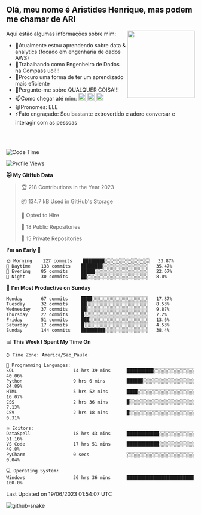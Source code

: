## Olá, meu nome é Aristides Henrique, mas podem me chamar de ARI

<div >
Aqui estão algumas informações sobre mim:<img align="right" height="180em" src="https://user-images.githubusercontent.com/97318481/177042589-45d62122-82a9-4a32-b3a7-87b322825b2f.png">
</div>

- 🌱Atualmente estou aprendendo sobre data & analytics (focado em engenharia de dados AWS)
- 👯Trabalhando como Engenheiro de Dados na Compass uol!!!
- 🤔Procuro uma forma de ter um aprendizado mais eficiente
- 💬Pergunte-me sobre QUALQUER COISA!!!
- 📫Como chegar até mim:
  <a href="https://www.instagram.com/aryhenry/" target="_blank">
  <img src="https://img.shields.io/badge/-Instagram-%23E4405F?style=for-the-badge&logo=instagram&logoColor=black" height="20px">
  </a>
  <a href="https://www.linkedin.com/in/aristides-henrique/" target="_blank">
  <img src="https://img.shields.io/badge/-LinkedIn-%230077B5?style=for-the-badge&logo=linkedin&logoColor=black" height="20px">
  </a> 
  <a href="mailto:arihenriqueuna@gmail.com">
  <img src="https://img.shields.io/badge/-Gmail-%23333?style=for-the-badge&logo=gmail&logoColor=white" height="20px">
  </a>
- 😄Pronomes: ELE
- ⚡Fato engraçado: Sou bastante extrovertido e adoro conversar e interagir com as pessoas
<br/>
<br/>


<!--START_SECTION:waka-->
![Code Time](http://img.shields.io/badge/Code%20Time-831%20hrs%2035%20mins-blue)

![Profile Views](http://img.shields.io/badge/Profile%20Views-6-blue)

**🐱 My GitHub Data** 

> 🏆 218 Contributions in the Year 2023
 > 
> 📦 134.7 kB Used in GitHub's Storage 
 > 
> 💼 Opted to Hire
 > 
> 📜 18 Public Repositories 
 > 
> 🔑 15 Private Repositories  
 > 
**I'm an Early 🐤** 

```text
🌞 Morning    127 commits    ████████░░░░░░░░░░░░░░░░░   33.87% 
🌇 Daytime    133 commits    ████████░░░░░░░░░░░░░░░░░   35.47% 
🌃 Evening    85 commits     █████░░░░░░░░░░░░░░░░░░░░   22.67% 
🌙 Night      30 commits     ██░░░░░░░░░░░░░░░░░░░░░░░   8.0%

```
📅 **I'm Most Productive on Sunday** 

```text
Monday       67 commits     ████░░░░░░░░░░░░░░░░░░░░░   17.87% 
Tuesday      32 commits     ██░░░░░░░░░░░░░░░░░░░░░░░   8.53% 
Wednesday    37 commits     ██░░░░░░░░░░░░░░░░░░░░░░░   9.87% 
Thursday     27 commits     █░░░░░░░░░░░░░░░░░░░░░░░░   7.2% 
Friday       51 commits     ███░░░░░░░░░░░░░░░░░░░░░░   13.6% 
Saturday     17 commits     █░░░░░░░░░░░░░░░░░░░░░░░░   4.53% 
Sunday       144 commits    █████████░░░░░░░░░░░░░░░░   38.4%

```


📊 **This Week I Spent My Time On** 

```text
⌚︎ Time Zone: America/Sao_Paulo

💬 Programming Languages: 
SQL                      14 hrs 39 mins      ██████████░░░░░░░░░░░░░░░   40.06% 
Python                   9 hrs 6 mins        ██████░░░░░░░░░░░░░░░░░░░   24.89% 
HTML                     5 hrs 52 mins       ████░░░░░░░░░░░░░░░░░░░░░   16.07% 
CSS                      2 hrs 36 mins       █░░░░░░░░░░░░░░░░░░░░░░░░   7.13% 
CSV                      2 hrs 18 mins       █░░░░░░░░░░░░░░░░░░░░░░░░   6.31%

🔥 Editors: 
DataSpell                18 hrs 43 mins      ████████████░░░░░░░░░░░░░   51.16% 
VS Code                  17 hrs 51 mins      ████████████░░░░░░░░░░░░░   48.8% 
PyCharm                  0 secs              ░░░░░░░░░░░░░░░░░░░░░░░░░   0.04%

💻 Operating System: 
Windows                  36 hrs 36 mins      █████████████████████████   100.0%

```


 Last Updated on 19/06/2023 01:54:07 UTC
<!--END_SECTION:waka-->

<img alt="github-snake" src="https://github.com/AriHenrique/AriHenrique/blob/output/github-contribution-grid-snake-dark.svg" />

